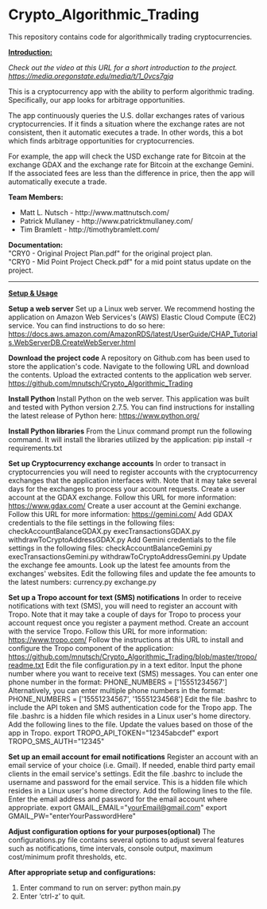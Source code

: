 # Crypto_Algorithmic_Trading
This repository contains code for algorithmically trading cryptocurrencies.

<u><strong>Introduction:</strong></u>

<em>Check out the video at this URL for a short introduction to the project.
https://media.oregonstate.edu/media/t/1_0vcs7gjq</em>

This is a cryptocurrency app with the ability to perform algorithmic trading. Specifically, our app looks for arbitrage opportunities.

The app continuously queries the U.S. dollar exchanges rates of various cryptocurrencies. If it finds a situation where the exchange rates are not consistent, then it automatic executes a trade. In other words, this a bot which finds arbitrage opportunities for cryptocurrencies.

For example, the app will check the USD exchange rate for Bitcoin at the exchange GDAX and the exchange rate for Bitcoin at the exchange Gemini. If the associated fees are less than the difference in price, then the app will automatically execute a trade.

<strong>Team Members:</strong><br/>
<ul><li>Matt L. Nutsch - http://www.mattnutsch.com/</li>
<li>Patrick Mullaney - http://www.patricktmullaney.com/</li>
<li>Tim Bramlett - http://timothybramlett.com/</li></ul>

<strong>Documentation:</strong><br/>
"CRY0 - Original Project Plan.pdf" for the original project plan.<br/>
"CRY0 - Mid Point Project Check.pdf" for a mid point status update on the project.<br/>

<hr>

<u><strong>Setup & Usage</strong></u>

<strong>Setup a web server</strong>
Set up a Linux web server. We recommend hosting the application on Amazon Web Services's (AWS) Elastic Cloud Compute (EC2) service. You can find instructions to do so here: https://docs.aws.amazon.com/AmazonRDS/latest/UserGuide/CHAP_Tutorials.WebServerDB.CreateWebServer.html

<strong>Download the project code</strong>
A repository on Github.com has been used to store the application's code. Navigate to the following URL and download the contents. Upload the extracted contents to the application web server. 
https://github.com/mnutsch/Crypto_Algorithmic_Trading

<strong>Install Python</strong>
Install Python on the web server. This application was built and tested with Python version 2.7.5. You can find instructions for installing the latest release of Python here: https://www.python.org/

<strong>Install Python libraries</strong>
From the Linux command prompt run the following command. It will install the libraries utilized by the application:
pip install -r requirements.txt

<strong>Set up Cryptocurrency exchange accounts</strong>
In order to transact in cryptocurrencies you will need to register accounts with the cryptocurrency exchanges that the application interfaces with. Note that it may take several days for the exchanges to process your account requests.
Create a user account at the GDAX exchange. Follow this URL for more information: https://www.gdax.com/
Create a user account at the Gemini exchange. Follow this URL for more information: https://gemini.com/
Add GDAX credentials to the file settings in the following files:
checkAccountBalanceGDAX.py
execTransactionsGDAX.py
withdrawToCryptoAddressGDAX.py
Add Gemini credentials to the file settings in the following files:
checkAccountBalanceGemini.py
execTransactionsGemini.py
withdrawToCryptoAddressGemini.py
Update the exchange fee amounts. 
Look up the latest fee amounts from the exchanges' websites.
Edit the following files and update the fee amounts to the latest numbers:
currency.py 
exchange.py

<strong>Set up a Tropo account for text (SMS) notifications</strong>
In order to receive notifications with text (SMS), you will need to register an account with Tropo. Note that it may take a couple of days for Tropo to process your account request once you register a payment method.
Create an account with the service Tropo. Follow this URL for more information: https://www.tropo.com/
Follow the instructions at this URL to install and configure the Tropo component of the application: https://github.com/mnutsch/Crypto_Algorithmic_Trading/blob/master/tropo/readme.txt
Edit the file configuration.py in a text editor. Input the phone number where you want to receive text (SMS) messages. You can enter one phone number in the format: 
PHONE_NUMBERS = ['15551234567'] 
Alternatively, you can enter multiple phone numbers in the format:
PHONE_NUMBERS = ['15551234567', '15551234568']
Edit the file .bashrc to include the API token and SMS authentication code for the Tropo app. The file .bashrc is a hidden file which resides in a Linux user's home directory. Add the following lines to the file. Update the values based on those of the app in Tropo.
export TROPO_API_TOKEN="12345abcdef"
export TROPO_SMS_AUTH="12345"
    
<strong>Set up an email account for email notifications</strong>
Register an account with an email service of your choice (i.e. Gmail).
If needed, enable third party email clients in the email service's settings.
Edit the file .bashrc to include the username and password for the email service. This is a hidden file which resides in a Linux user's home directory. Add the following lines to the file. Enter the email address and password for the email account where appropriate.
export GMAIL_EMAIL="yourEmail@gmail.com"
export GMAIL_PW="enterYourPasswordHere"

<strong>Adjust configuration options for your purposes(optional)</strong>
The configurations.py file contains several options to adjust several features such as notifications, time intervals, console output, maximum cost/minimum profit thresholds, etc.

<strong>After appropriate setup and configurations:</strong>
1. Enter command to run on server:
python main.py
2. Enter ‘ctrl-z’ to quit.
